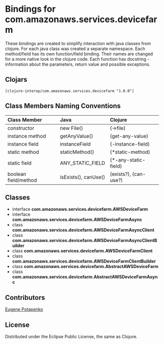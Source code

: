 # Bindings for com.amazonaws.services.devicefarm

These bindings are created to simplify interaction with java classes from clojure.
For each java class was created a separate namespace.
Each method/field has its own function/field binding.
Their names are changed for a more native look in the clojure code. Each function has docstring - information about the parameters, return value and possible exceptions.

## Clojars

```
[clojure-interop/com.amazonaws.services.devicefarm "1.0.0"]
```

## Class Members Naming Conventions

| Class Member | Java | Clojure |
|:--|:--|:--|
| constructor | new File() | (->file) |
| instance method | getAnyValue() | (get-any-value) |
| instance field | instanceField | (-instance-field) |
| static method | staticMethod() | (*static-method) |
| static field | ANY_STATIC_FIELD | (*-any-static-field) |
| boolean field/method | isExists(), canUse() | (exists?), (can-use?) |

## Classes

- interface **com.amazonaws.services.devicefarm.AWSDeviceFarm**
- interface **com.amazonaws.services.devicefarm.AWSDeviceFarmAsync**
- class **com.amazonaws.services.devicefarm.AWSDeviceFarmAsyncClient**
- class **com.amazonaws.services.devicefarm.AWSDeviceFarmAsyncClientBuilder**
- class **com.amazonaws.services.devicefarm.AWSDeviceFarmClient**
- class **com.amazonaws.services.devicefarm.AWSDeviceFarmClientBuilder**
- class **com.amazonaws.services.devicefarm.AbstractAWSDeviceFarm**
- class **com.amazonaws.services.devicefarm.AbstractAWSDeviceFarmAsync**

## Contributors

[Eugene Potapenko](https://github.com/potapenko/)

## License

Distributed under the Eclipse Public License, the same as Clojure.
